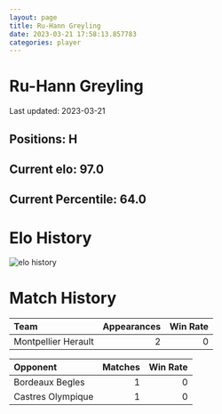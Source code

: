 ```yaml
---  
layout: page  
title: Ru-Hann Greyling  
date: 2023-03-21 17:58:13.857783  
categories: player  
---
```

# Ru-Hann Greyling


Last updated: 2023-03-21
## Positions: H

## Current elo: 97.0

## Current Percentile: 64.0

# Elo History


![elo history](history_Ru-HannGreyling.png)
# Match History


| Team                |   Appearances |   Win Rate |
|:--------------------|--------------:|-----------:|
| Montpellier Herault |             2 |          0 |

| Opponent          |   Matches |   Win Rate |
|:------------------|----------:|-----------:|
| Bordeaux Begles   |         1 |          0 |
| Castres Olympique |         1 |          0 |